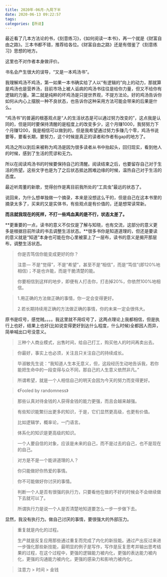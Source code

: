 ```yaml
---
title: 2020年-06月-九局下半
date: 2020-06-13 09:22:57
tags:
categories: [所说]
---
```


最近看了几本方法论的书，《刻意练习》，《如何阅读一本书》，再一个就是《财富自由之路》。三本书都不错，推荐给各位。《财富自由之路》还是有借鉴了《刻意练习》思想的地方。

这里也不对作者本身做评价。

书名会产生很大的误导，“又是一本鸡汤书”。

<!--more-->

我理解鸡汤不鸡汤，第一如果一本书确实给了人以“有逻辑的”向上的动力，那就算是鸡汤也是营养汤，目前市场上被人诟病的鸡汤书往往是给你力量，但又不给你有逻辑的力量。第二就是纯粹的坏鸡汤是只提世界观，不提方法论。好的鸡汤告诉你如何从内心上摆脱一种不良状态，也告诉你这种采用方法可能会带来的后果是什么。

“鸡汤书”的普遍的根基观点是“人的生活状态是可以通过努力改变的”，这点我是认同的，但是同时要保持清醒的是程度上的改变多少，这个月赚1000，我努努力下个月赚1200，我是相信可以做到的，但是我希望通过努力多赚几个零，鸡汤书说要等，要看长期，要努力，这个时候是真正的读者和作者有gap的地方了。

鸡汤之所以到后来被称为鸡汤是因为很多读者从书中抬起头，回归现实，看到他人的时候，感到了生活的荒谬和无力。

所以在阅读鸡汤书的时候要保持自己的清醒。阅读结束之后，也要留存自己对于生活的热望。这些文字也是为了之后状态抵达困难边缘的时候，温热自己对于生活的态度。

最近听周董的新歌，觉得创作是离目前我所处的“工具虫”最远的状态了。

说回来，为什么想单独做一个摘录，本来是没想这么干的，但是自己在这本书里的摘录太多了，买来的又是实体书，有些观点是有价值的，还是想常读常新。

**而且就我现在的死样，不打一些鸡血真的是不行，状态太差了。**

**更重要的一点，读书的意义不仅仅是了解与知晓，也有交流，这部分的意义更多是根据目前所读的书去调整生活状态。**很多书你是知道道理的，但还是要读的意义就是“知道”本身也可能在你心里被蒙上了一层布，读书的意义是揭开那层布，调整生活状态。

> 你是否笃信你能变成更好的你？
>
> 注意— 不是“觉得”，不是“希望”，甚至不是“相信”，而是“笃信”(即120%地相信)；不是也许能，而是干脆清楚的能。
>
> 你要相信到这样的地步，即便有人打击你，打击掉20%，你依然100%地相信。

> 1.用正确的方法做正确的事情，你一定会变得更好。
>
> 2.若长期持续用正确的方法做正确的事情，你的未来一定会很伟大。

原书是叹号，感觉贼。。。。我这里就不用叹号了，这两点理论上我都相信，但是执行上也好，结果上也好(比如说变得更好到达什么程度，什么时候)全都因人而异，简单喊出口号没意义。

> 三种个人商业模式，出售时间，给自己打工，购买他人的时间再卖出去。

> 你最好，事实上也必须，关注且只关注自己的持续成长。

> 毕淑敏先生说：“我知道人生本无意义，但，这段经历生动地告诉我，若你能把生命中的一段变得与众不同，那自己的人生意义依然非凡。”

> 所谓希望，就是一个人相信自己的明天会因为今天的努力而变得更好。

> 《Fooled by randomness》

> 那些认真对待金钱的人获得金钱的能力更强，而且会越来越强。

> 有些知识能繁衍出更多的知识，于是，它们显然更高级，也更有价值。
>
> 比如逻辑学，概率论，一门语言。
>
> 体系化的知识是更高级的知识。

> 一个人要自信的对象，应该是未来的自己，而不是过去的自己，也不是现在的自己。

> 对方是不是一个能讲道理的人？

> 你只能做好你热爱的事情。
>
> 你不可能做好你讨厌的事情。

> 判断一个人是否有很强的执行力，只要看他在做的不好的时候会不会继续做下去就可以了。
>
> 所谓执行力是说一个人是否清楚地知道要怎么一步一步做下去。

显然，我没有执行力。做自己讨厌的事情，要很强大的外部压力。

> 重复就是内化的过程。
>
> 生产就是反复应用那些通过重复而完成了内化的新技能。通过产出反过来进一步强化那些新技能，最明显的例子是写作，写作是反复思考并输出思考结果的过程，在这个过程中，更强的逻辑能力被内化，更强的表达能力被内化，更强的沟通能力被内化，更强的感染力和影响力被内化。

> 注意力 > 时间 > 金钱

